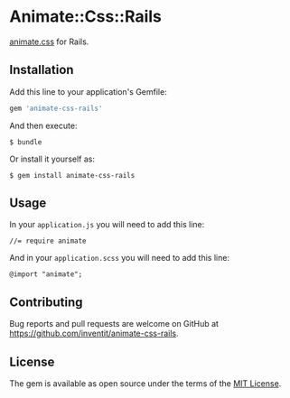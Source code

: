 # Animate::Css::Rails

[animate.css](https://github.com/daneden/animate.css) for Rails.

## Installation

Add this line to your application's Gemfile:

```ruby
gem 'animate-css-rails'
```

And then execute:

    $ bundle

Or install it yourself as:

    $ gem install animate-css-rails

## Usage

In your `application.js` you will need to add this line:

    //= require animate
   
And in your `application.scss` you will need to add this line:

    @import "animate";

## Contributing

Bug reports and pull requests are welcome on GitHub at https://github.com/inventit/animate-css-rails.

## License

The gem is available as open source under the terms of the [MIT License](https://opensource.org/licenses/MIT).
